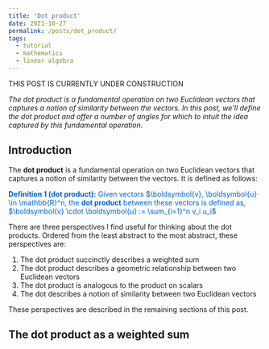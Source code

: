 ```yaml
---
title: 'Dot product'
date: 2021-10-27
permalink: /posts/dot_product/
tags:
  - tutorial
  - mathematics
  - linear algebra
---
```


THIS POST IS CURRENTLY UNDER CONSTRUCTION

_The dot product is a fundamental operation on two Euclidean vectors that captures a notion of similarity between the vectors. In this post, we'll define the dot product and offer a number of angles for which to intuit the idea captured by this fundamental operation._

Introduction
------------

The **dot product** is a fundamental operation on two Euclidean vectors that captures a notion of similarity between the vectors. It is defined as follows:

<span style="color:#0060C6">**Definition 1 (dot product):** Given vectors $\boldsymbol{v}, \boldsymbol{u} \in \mathbb{R}^n, the **dot product** between these vectors is defined as, $\boldsymbol{v} \cdot \boldsymbol{u} := \sum_{i=1}^n v_i u_i$</span>

There are three perspectives I find useful for thinking about the dot products. Ordered from the least abstract to the most abstract, these perspectives are:
1. The dot product succinctly describes a weighted sum
2. The dot product describes a geometric relationship between two Euclidean vectors
3. The dot product is analogous to the product on scalars
4. The dot describes a notion of similarity between two Euclidean vectors

These perspectives are described in the remaining sections of this post.

The dot product as a weighted sum
---------------------------------


